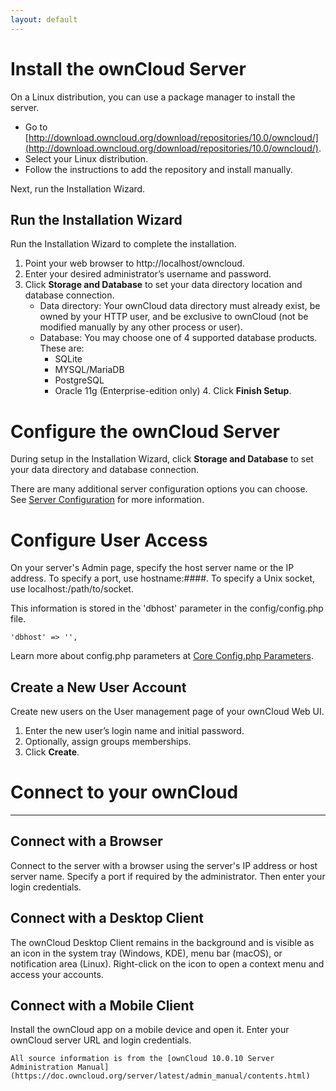 ```yaml
---
layout: default
---
```

# Install the ownCloud Server

On a Linux distribution, you can use a package manager to install the server.

- Go to [http://download.owncloud.org/download/repositories/10.0/owncloud/](http://download.owncloud.org/download/repositories/10.0/owncloud/).
- Select your Linux distribution.
- Follow the instructions to add the repository and install manually.

Next, run the Installation Wizard.

## Run the Installation Wizard

Run the Installation Wizard to complete the installation.

   1. Point your web browser to http://localhost/owncloud.
   2. Enter your desired administrator’s username and password.
   3. Click __Storage and Database__ to set your data directory location and database connection.
      * Data directory: Your ownCloud data directory must already exist, be owned by your HTTP user, and be exclusive to ownCloud (not be modified manually by any other process or user).
      * Database: You may choose one of 4 supported database products. These are:
        * SQLite
        * MYSQL/MariaDB
        * PostgreSQL
        * Oracle 11g (Enterprise-edition only)
     4. Click __Finish Setup__.

# Configure the ownCloud Server

During setup in the Installation Wizard, click __Storage and Database__ to set your data directory and database connection.

There are many additional server configuration options you can choose. See [Server Configuration](https://doc.owncloud.org/server/latest/admin_manual/configuration/server/) for more information.

# Configure User Access

On your server's Admin page, specify the host server name or the IP address. To specify a port, use hostname:####. To specify a Unix socket, use localhost:/path/to/socket.

This information is stored in the 'dbhost' parameter in the  config/config.php file.

    'dbhost' => '',

Learn more about config.php parameters at [Core Config.php Parameters](https://doc.owncloud.org/server/latest/admin_manual/configuration/server/config_sample_php_parameters.html).

## Create a New User Account

Create new users on the User management page of your ownCloud Web UI.

   1. Enter the new user’s login name and initial password.
   2. Optionally, assign groups memberships.
   3. Click __Create__.

# Connect to your ownCloud
* * *
## Connect with a Browser

Connect to the server with a browser using the server's IP address or host server name. Specify a port if required by the administrator. Then enter your login credentials.

## Connect with a Desktop Client

The ownCloud Desktop Client remains in the background and is visible as an icon in the system tray (Windows, KDE), menu bar (macOS), or notification area (Linux). Right-click on the icon to open a context menu and access your accounts.

## Connect with a Mobile Client

Install the ownCloud app on a mobile device and open it. Enter your ownCloud server URL and login credentials.

```
All source information is from the [ownCloud 10.0.10 Server Administration Manual] (https://doc.owncloud.org/server/latest/admin_manual/contents.html)
```
